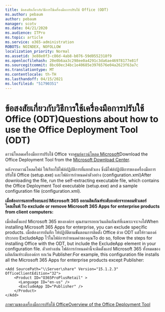 ```yaml
---
title: ข้อสงสัยเกี่ยวกับวิธีการใช้เครื่องมือการปรับใช้ Office (ODT)
ms.author: pebaum
author: pebaum
manager: scotv
ms.date: 04/21/2020
ms.audience: ITPro
ms.topic: article
ms.service: o365-administration
ROBOTS: NOINDEX, NOFOLLOW
localization_priority: Normal
ms.assetid: 3e88e0f3-c86d-4ab8-b076-59d0552318f9
ms.openlocfilehash: 20e0b6aa3c298ee0a4291c3da6ae46978177e81f
ms.sourcegitcommit: 8bc60ec34bc1e40685e3976576e04a2623f63a7c
ms.translationtype: MT
ms.contentlocale: th-TH
ms.lasthandoff: 04/15/2021
ms.locfileid: "51790351"
---
```

# <a name="questions-about-how-to-use-the-office-deployment-tool-odt"></a><span data-ttu-id="51214-102">ข้อสงสัยเกี่ยวกับวิธีการใช้เครื่องมือการปรับใช้ Office (ODT)</span><span class="sxs-lookup"><span data-stu-id="51214-102">Questions about how to use the Office Deployment Tool (ODT)</span></span>

<span data-ttu-id="51214-103">ดาวน์โหลดเครื่องมือการปรับใช้ Office จาก[ศูนย์ดาวน์โหลด Microsoft](https://go.microsoft.com/fwlink/p/?LinkID=626065)</span><span class="sxs-lookup"><span data-stu-id="51214-103">Download the Office Deployment Tool from the [Microsoft Download Center](https://go.microsoft.com/fwlink/p/?LinkID=626065).</span></span>
  
<span data-ttu-id="51214-104">หลังจากดาวน์โหลดไฟล์ ให้เรียกใช้ไฟล์ปฏิบัติการที่แยกตัวเอง ซึ่งมีไฟล์ปฏิบัติการของเครื่องมือการปรับใช้ Office (setup.exe) และไฟล์การกําหนดค่าตัวอย่าง (configuration.xml)</span><span class="sxs-lookup"><span data-stu-id="51214-104">After downloading the file, run the self-extracting executable file, which contains the Office Deployment Tool executable (setup.exe) and a sample configuration file (configuration.xml).</span></span>
  
 <span data-ttu-id="51214-105">**เมื่อต้องการแยกหรือลบแอป Microsoft 365 ออกผลิตภัณฑ์ระดับองค์กรจากคอมพิวเตอร์ไคลเอ็นต์:**</span><span class="sxs-lookup"><span data-stu-id="51214-105">**To exclude or remove Microsoft 365 Apps for enterprise products from client computers:**</span></span>
  
<span data-ttu-id="51214-106">เมื่อติดตั้งแอป Microsoft 365 ขององค์กร คุณสามารถยกเว้นผลิตภัณฑ์ที่เฉพาะเจาะจงได้</span><span class="sxs-lookup"><span data-stu-id="51214-106">When installing Microsoft 365 Apps for enterprise, you can exclude specific products.</span></span> <span data-ttu-id="51214-107">เมื่อต้องการบันทึก ให้ปฏิบัติตามขั้นตอนการติดตั้ง Office ด้วย ODT แต่ให้รวมองค์ประกอบ ExcludeApp ไว้ในไฟล์การกําหนดค่าของคุณ</span><span class="sxs-lookup"><span data-stu-id="51214-107">To do so, follow the steps for installing Office with the ODT, but include the ExcludeApp element in your configuration file.</span></span> <span data-ttu-id="51214-108">ตัวอย่างเช่น ไฟล์การกําหนดค่านี้จะติดตั้งแอป Microsoft 365 ทั้งหมดของผลิตภัณฑ์ระดับองค์กร ยกเว้น Publisher:</span><span class="sxs-lookup"><span data-stu-id="51214-108">For example, this configuration file installs all the Microsoft 365 Apps for enterprise products except Publisher:</span></span>
  
```
<Add SourcePath="\\Server\share" Version="15.1.2.3" OfficeClientEdition="32">
    <Product ID="O365ProPlusRetail" >
      <Language ID="en-us" />
      <ExcludeApp ID="Publisher" />
    </Product>
</Add>
```

[<span data-ttu-id="51214-109">ภาพรวมของเครื่องมือการปรับใช้ Office</span><span class="sxs-lookup"><span data-stu-id="51214-109">Overview of the Office Deployment Tool</span></span>](https://docs.microsoft.com/deployoffice/overview-office-deployment-tool)
  


